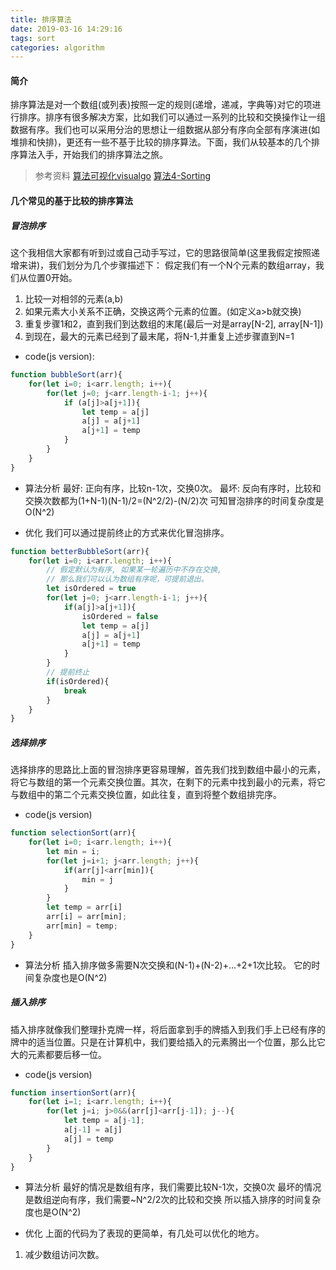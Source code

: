 ```yaml
---
title: 排序算法
date: 2019-03-16 14:29:16
tags: sort
categories: algorithm
---
```


#### 简介
排序算法是对一个数组(或列表)按照一定的规则(递增，递减，字典等)对它的项进行排序。排序有很多解决方案，比如我们可以通过一系列的比较和交换操作让一组数据有序。我们也可以采用分治的思想让一组数据从部分有序向全部有序演进(如堆排和快排)，更还有一些不基于比较的排序算法。下面，我们从较基本的几个排序算法入手，开始我们的排序算法之旅。

> 参考资料
> [算法可视化visualgo](https://visualgo.net/zh)
> [算法4-Sorting](https://algs4.cs.princeton.edu/20sorting/)

<!-- more -->

#### 几个常见的基于比较的排序算法
##### 冒泡排序
这个我相信大家都有听到过或自己动手写过，它的思路很简单(这里我假定按照递增来讲)，我们划分为几个步骤描述下：
假定我们有一个N个元素的数组array，我们从位置0开始。
1. 比较一对相邻的元素(a,b)
2. 如果元素大小关系不正确，交换这两个元素的位置。(如定义a>b就交换)
3. 重复步骤1和2，直到我们到达数组的末尾(最后一对是array[N-2], array[N-1])
4. 到现在，最大的元素已经到了最末尾，将N-1,并重复上述步骤直到N=1

- code(js version):
```javascript
function bubbleSort(arr){
    for(let i=0; i<arr.length; i++){
        for(let j=0; j<arr.length-i-1; j++){
            if (a[j]>a[j+1]){
                let temp = a[j]
                a[j] = a[j+1]
                a[j+1] = temp
            }
        }
    }
}
```

- 算法分析
最好: 正向有序，比较n-1次，交换0次。
最坏: 反向有序时，比较和交换次数都为(1+N-1)(N-1)/2=(N^2/2)-(N/2)次
可知冒泡排序的时间复杂度是O(N^2)

- 优化
我们可以通过提前终止的方式来优化冒泡排序。
```javascript
function betterBubbleSort(arr){
    for(let i=0; i<arr.length; i++){
        // 假定默认为有序, 如果某一轮遍历中不存在交换, 
        // 那么我们可以认为数组有序呢，可提前退出。
        let isOrdered = true
        for(let j=0; j<arr.length-i-1; j++){
            if(a[j]>a[j+1]){
                isOrdered = false
                let temp = a[j]
                a[j] = a[j+1]
                a[j+1] = temp
            }
        }
        // 提前终止
        if(isOrdered){
            break
        }
    }
}
```

##### 选择排序
选择排序的思路比上面的冒泡排序更容易理解，首先我们找到数组中最小的元素，将它与数组的第一个元素交换位置。其次，在剩下的元素中找到最小的元素，将它与数组中的第二个元素交换位置，如此往复，直到将整个数组排完序。

- code(js version)
```javascript
function selectionSort(arr){
    for(let i=0; i<arr.length; i++){
        let min = i;
        for(let j=i+1; j<arr.length; j++){
            if(arr[j]<arr[min]){
                min = j
            }
        }
        let temp = arr[i]
        arr[i] = arr[min];
        arr[min] = temp;
    }
}
```

- 算法分析
插入排序做多需要N次交换和(N-1)+(N-2)+...+2+1次比较。
它的时间复杂度也是O(N^2)

##### 插入排序
插入排序就像我们整理扑克牌一样，将后面拿到手的牌插入到我们手上已经有序的牌中的适当位置。只是在计算机中，我们要给插入的元素腾出一个位置，那么比它大的元素都要后移一位。

- code(js version)
```javascript
function insertionSort(arr){
    for(let i=1; i<arr.length; i++){
        for(let j=i; j>0&&(arr[j]<arr[j-1]); j--){
            let temp = a[j-1];
            a[j-1] = a[j]
            a[j] = temp
        }
    }
}
```

- 算法分析
最好的情况是数组有序，我们需要比较N-1次，交换0次
最坏的情况是数组逆向有序，我们需要~N^2/2次的比较和交换
所以插入排序的时间复杂度也是O(N^2)

- 优化
上面的代码为了表现的更简单，有几处可以优化的地方。
1. 减少数组访问次数。

